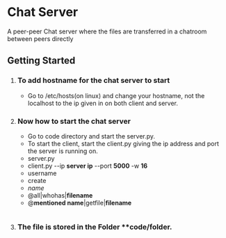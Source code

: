 # Chat Server
A peer-peer Chat server where the files are transferred in a chatroom between peers directly

## Getting Started 
1. ### To add hostname for the chat server to start 
   - Go to /etc/hosts(on linux) and change your hostname, not the localhost to the ip given in <ifconfig> on both client and server.
2. ### Now how to start the chat server 
   - Go to code directory and start the server.py.
   - To start the client, start the client.py giving the ip address and port the server is running on. 
   - server.py
   - client.py --ip **server ip** --port **5000** -w **16**
   - username
   - create
   - *name*
   - @all|whohas|**filename**
   - @**mentioned name**|getfile|**filename**
     ```
3. ### The file is stored in the Folder **code/folder. 
